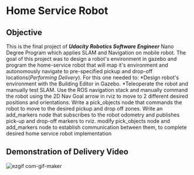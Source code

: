 # Home Service Robot
## Objective
This is the final project of **_Udacity Robotics Software Engineer_** Nano Degree Program which applies SLAM and Navigation on mobile robot. The goal of this project was to design a robot's environment in gazebo and program the home-service robot that will map it's environment and autonomously navigate to pre-specified pickup and drop-off locations(_Performing Delivery_). For this one needed to:
*Design robot's environment with the Building Editor in Gazebo.
*Teleoperate the robot and manually test SLAM.
Use the ROS navigation stack and manually command the robot using the 2D Nav Goal arrow in rviz to move to 2 different desired positions and orientations.
Write a pick_objects node that commands the robot to move to the desired pickup and drop off zones.
Write an add_markers node that subscribes to the robot odometry and publishes pick-up and drop-off markers to rviz.
modify pick_objects node and add_markers node to establish communication between them, to complete desired home service robot implementation

## Demonstration of Delivery Video
![ezgif com-gif-maker](https://user-images.githubusercontent.com/67613439/125275120-43c54500-e32c-11eb-8349-713900f530ae.gif)


